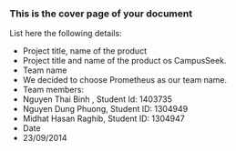 ### This is the cover page of your document

List here the following details:
* Project title, name of the product 
 * Project title and name of the product os CampusSeek.
* Team name
 * We decided to choose Prometheus as our team name. 
* Team members: 
 * Nguyen Thai Binh , Student Id: 1403735
 * Nguyen Dung Phuong, Student ID: 1304949
 * Midhat Hasan Raghib, Student ID: 1304947
* Date
 * 23/09/2014


